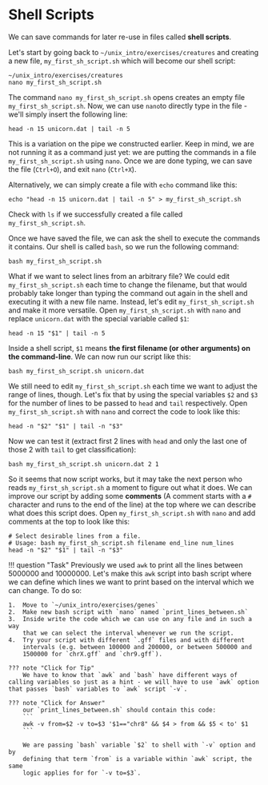 # Shell Scripts

We can save commands for later re-use in files called **shell scripts**.

Let's start by going back to `~/unix_intro/exercises/creatures` and
creating a new file, `my_first_sh_script.sh` which will become our shell
script:

    ~/unix_intro/exercises/creatures
    nano my_first_sh_script.sh

The command `nano my_first_sh_script.sh` opens creates an empty file
`my_first_sh_script.sh`. Now, we can use `nano`to directly type in the
file - we'll simply insert the following line:

    head -n 15 unicorn.dat | tail -n 5

This is a variation on the pipe we constructed earlier. Keep in mind, we
are not running it as a command just yet: we are putting the commands in
a file `my_first_sh_script.sh` using `nano`. Once we are done typing, we
can save the file (`Ctrl+O`), and exit `nano` (`Ctrl+X`).

Alternatively, we can simply create a file with `echo` command like
this:

    echo "head -n 15 unicorn.dat | tail -n 5" > my_first_sh_script.sh

Check with `ls` if we successfully created a file called
`my_first_sh_script.sh`.

Once we have saved the file, we can ask the shell to execute the
commands it contains. Our shell is called `bash`, so we run the
following command:

    bash my_first_sh_script.sh

What if we want to select lines from an arbitrary file? We could edit
`my_first_sh_script.sh` each time to change the filename, but that would
probably take longer than typing the command out again in the shell and
executing it with a new file name. Instead, let's edit
`my_first_sh_script.sh` and make it more versatile. Open
`my_first_sh_script.sh` with `nano` and replace `unicorn.dat` with the
special variable called `$1`:

    head -n 15 "$1" | tail -n 5

Inside a shell script, `$1` means **the first filename (or other
arguments) on the command-line**. We can now run our script like this:

    bash my_first_sh_script.sh unicorn.dat

We still need to edit `my_first_sh_script.sh` each time we want to
adjust the range of lines, though. Let's fix that by using the special
variables `$2` and `$3` for the number of lines to be passed to `head`
and `tail` respectively. Open `my_first_sh_script.sh` with `nano` and
correct the code to look like this:

    head -n "$2" "$1" | tail -n "$3"

Now we can test it (extract first 2 lines with `head` and only the last
one of those 2 with `tail` to get classification):

    bash my_first_sh_script.sh unicorn.dat 2 1

So it seems that now script works, but it may take the next person who
reads `my_first_sh_script.sh` a moment to figure out what it does. We
can improve our script by adding some **comments** (A comment starts
with a `#` character and runs to the end of the line) at the top where
we can describe what does this script does. Open `my_first_sh_script.sh`
with `nano` and add comments at the top to look like this:

    # Select desirable lines from a file.
    # Usage: bash my_first_sh_script.sh filename end_line num_lines
    head -n "$2" "$1" | tail -n "$3"

!!! question "Task"
    Previously we used `awk` to print all the lines between 5000000 and
    10000000. Let's make this `awk` script into bash script where we can
    define which lines we want to print based on the interval which we can
    change. To do so:

    1.  Move to `~/unix_intro/exercises/genes`
    2.  Make new bash script with `nano` named `print_lines_between.sh`
    3.  Inside write the code which we can use on any file and in such a way
        that we can select the interval whenever we run the script.
    4.  Try your script with different `.gff` files and with different
        intervals (e.g. between 100000 and 200000, or between 500000 and
        1500000 for `chrX.gff` and `chr9.gff`).

    ??? note "Click for Tip" 
        We have to know that `awk` and `bash` have different ways of calling variables so just as a hint - we will have to use `awk` option that passes `bash` variables to `awk` script `-v`.

    ??? note "Click for Answer"
        our `print_lines_between.sh` should contain this code:
        ```
        awk -v from=$2 -v to=$3 '$1=="chr8" && $4 > from && $5 < to' $1
        ```

        We are passing `bash` variable `$2` to shell with `-v` option and by
        defining that term `from` is a variable within `awk` script, the same
        logic applies for for `-v to=$3`.